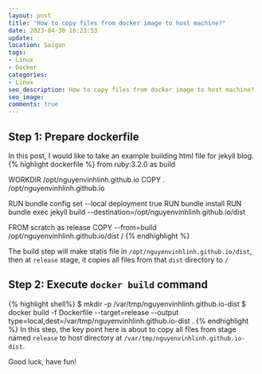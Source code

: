 ```yaml
---
layout: post
title: "How to copy files from docker image to host machine?"
date: 2023-04-30 16:23:53
update:
location: Saigon
tags:
- Linux
- Docker
categories:
- Linux
seo_description: How to copy files from docker image to host machine?
seo_image:
comments: true
---
```

## Step 1: Prepare dockerfile
In this post, I would like to take an example building html file for jekyll blog.
{% highlight dockerfile %}
from ruby:3.2.0 as build

WORKDIR /opt/nguyenvinhlinh.github.io
COPY . /opt/nguyenvinhlinh.github.io

RUN bundle config set --local deployment true
RUN bundle install
RUN bundle exec jekyll build --destination=/opt/nguyenvinhlinh.github.io/dist

FROM scratch as release
COPY --from=build  /opt/nguyenvinhlinh.github.io/dist /
{% endhighlight %}

The build step will make statis file in `/opt/nguyenvinhlinh.github.io/dist`, then at `release` stage, it copies all files from that `dist` directory to `/`
## Step 2: Execute `docker build` command
{% highlight shell%}
$ mkdir -p /var/tmp/nguyenvinhlinh.github.io-dist
$ docker build -f Dockerfile  --target=release --output type=local,dest=/var/tmp/nguyenvinhlinh.github.io-dist .
{% endhighlight %}
In this step, the key point here is about to copy all files from stage named `release` to host directory at `/var/tmp/nguyenvinhlinh.github.io-dist`.

Good luck, have fun!

